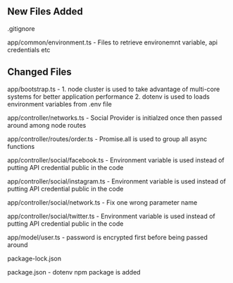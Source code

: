 ## New Files Added
.gitignore

app/common/environment.ts  - Files to retrieve environemnt variable, api credentials etc

## Changed Files
app/bootstrap.ts  - 1. node cluster is used to take advantage of multi-core systems for better application performance
                    2. dotenv is used to loads environment variables from .env file

app/controller/networks.ts - Social Provider is initialzed once then passed around among node routes

app/controller/routes/order.ts - Promise.all is used to group all async functions

app/controller/social/facebook.ts - Environment variable is used instead of putting API credential public in the code

app/controller/social/instagram.ts - Environment variable is used instead of putting API credential public in the code

app/controller/social/network.ts - Fix one wrong parameter name

app/controller/social/twitter.ts - Environment variable is used instead of putting API credential public in the code

app/model/user.ts - password is encrypted first before being passed around

package-lock.json

package.json - dotenv npm package is added

